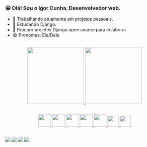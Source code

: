 ### 😀 Olá! Sou o Igor Cunha, Desenvolvedor web.

- 🔭 Trabalhando atuamente em projetos pessoais.
- 🌱 Estudando Django.
- 👯 Procuro projetos Django open source para colaborar
- 😄 Pronomes: Ele/Dele

##

<div align="center">
  <a href="https://github.com/igoraserpac">
  <img height="180em" src="https://github-readme-stats.vercel.app/api?username=igoraserpac&show_icons=true&theme=dracula&include_all_commits=true&count_private=true"/>
  <img height="180em" src="https://github-readme-stats.vercel.app/api/top-langs/?username=igoraserpac&layout=compact&langs_count=7&theme=dracula"/>
</div>

##
  
  <div align="center">
    <img src="https://seeklogo.com/images/P/python-logo-A32636CAA3-seeklogo.com.png" height="40">
    <img src="https://seeklogo.com/images/D/django-logo-F46C1DD95E-seeklogo.com.png" height="40">
    <img src="https://seeklogo.com/images/H/html5-logo-EF92D240D7-seeklogo.com.png" height="40">
    <img src="https://seeklogo.com/images/G/git-logo-CD8D6F1C09-seeklogo.com.png" height="40">
    <img src="https://seeklogo.com/images/P/pycharm-logo-51B1427388-seeklogo.com.png" height="40">
    <img src="https://liquidcloud.africa/wp-content/uploads/sites/3//2021/04/Amazon_Web_Services_Logo_White.svg" height="35">   
    <img src="https://seeklogo.com/images/L/Linux_Tux-logo-9444CC66AC-seeklogo.com.png" height="35">  
  </div>

##
 
  <div>
      <a href="https://t.me/igoraserpac" target="_blank"><img src="https://img.shields.io/badge/Telegram-2CA5E0?style=for-the-badge&logo=telegram&logoColor=white" target="_blank"></a>
      <a href="https://contate.me/igoraserpac" target="_blank"><img src="https://img.shields.io/badge/WhatsApp-25D366?style=for-the-badge&logo=whatsapp&logoColor=white" target="_blank"></a>
      <a href="mailto:igoraserpac@gmail.com" target="_blank"><img src="https://img.shields.io/badge/Gmail-D14836?style=for-the-badge&logo=gmail&logoColor=white" target="_blank"></a>
      <a href="https://www.linkedin.com/in/igor-serpa/" target="_blank"><img src="https://img.shields.io/badge/LinkedIn-0077B5?style=for-the-badge&logo=linkedin&logoColor=white" target="_blank"></a>    
    
  </div>
  
